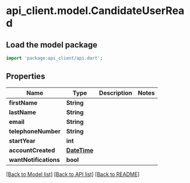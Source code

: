 # api_client.model.CandidateUserRead

## Load the model package
```dart
import 'package:api_client/api.dart';
```

## Properties
Name | Type | Description | Notes
------------ | ------------- | ------------- | -------------
**firstName** | **String** |  | 
**lastName** | **String** |  | 
**email** | **String** |  | 
**telephoneNumber** | **String** |  | 
**startYear** | **int** |  | 
**accountCreated** | [**DateTime**](DateTime.md) |  | 
**wantNotifications** | **bool** |  | 

[[Back to Model list]](../README.md#documentation-for-models) [[Back to API list]](../README.md#documentation-for-api-endpoints) [[Back to README]](../README.md)


